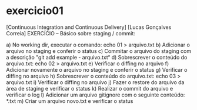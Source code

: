 # exercicio01
[Continuous Integration and Continuous Delivery] [Lucas Gonçalves Correia]
EXERCÍCIO – Básico sobre staging / commit:

a) No working dir, executar o comando:
echo 01 > arquivo.txt
b) Adicionar o arquivo no staging e conferir o status
c) Commitar o arquivo do staging com a descrição "git add example - arquivo.txt“
d) Sobrescrever o conteúdo do arquivo.txt:
echo 02 > arquivo.txt
e) Verificar o diffing no arquivo
f) Adicionar novamente o arquivo no staging e conferir o status
g) Verificar o diffing no arquivo
h) Sobrescrever o conteúdo do arquivo.txt:
echo 03 > arquivo.txt
i) Verificar o diffing no arquivo
j) Fazer o restore do arquivo da área de staging e verificar o status
k) Realizar o commit do arquivo e verificar o log
l) Adicionar um arquivo gitignore com o seguinte conteúdo:
*.txt
m) Criar um arquivo novo.txt e verificar o status
